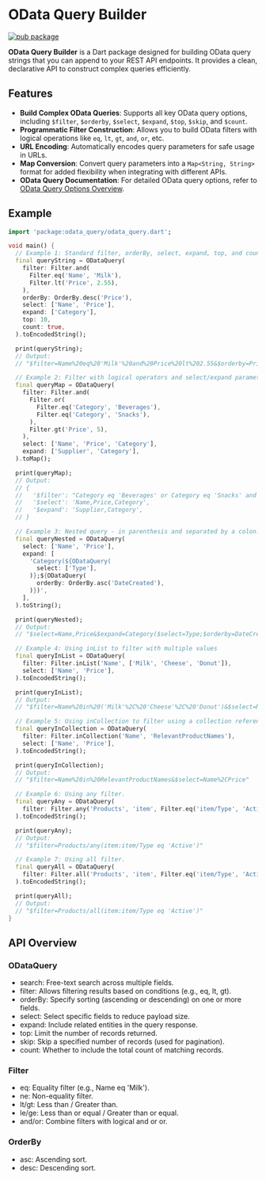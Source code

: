 # OData Query Builder

[![pub package](https://img.shields.io/pub/v/odata_query.svg)](https://pub.dev/packages/odata_query)

**OData Query Builder** is a Dart package designed for building OData query strings that you can append to your REST API endpoints. It provides a clean, declarative API to construct complex queries efficiently.

## Features

- **Build Complex OData Queries**: Supports all key OData query options, including `$filter`, `$orderby`, `$select`, `$expand`, `$top`, `$skip`, and `$count`.
- **Programmatic Filter Construction**: Allows you to build OData filters with logical operations like `eq`, `lt`, `gt`, `and`, `or`, etc.
- **URL Encoding**: Automatically encodes query parameters for safe usage in URLs.
- **Map Conversion**: Convert query parameters into a `Map<String, String>` format for added flexibility when integrating with different APIs.
- **OData Query Documentation**: For detailed OData query options, refer to [OData Query Options Overview](https://learn.microsoft.com/en-us/odata/concepts/queryoptions-overview).

## Example

```dart
import 'package:odata_query/odata_query.dart';

void main() {
  // Example 1: Standard filter, orderBy, select, expand, top, and count
  final queryString = ODataQuery(
    filter: Filter.and(
      Filter.eq('Name', 'Milk'),
      Filter.lt('Price', 2.55),
    ),
    orderBy: OrderBy.desc('Price'),
    select: ['Name', 'Price'],
    expand: ['Category'],
    top: 10,
    count: true,
  ).toEncodedString();

  print(queryString); 
  // Output:
  // "$filter=Name%20eq%20'Milk'%20and%20Price%20lt%202.55&$orderby=Price%20desc&$select=Name,Price&$expand=Category&$top=10&$count=true"

  // Example 2: Filter with logical operators and select/expand parameters
  final queryMap = ODataQuery(
    filter: Filter.and(
      Filter.or(
        Filter.eq('Category', 'Beverages'),
        Filter.eq('Category', 'Snacks'),
      ),
      Filter.gt('Price', 5),
    ),
    select: ['Name', 'Price', 'Category'],
    expand: ['Supplier', 'Category'],
  ).toMap();

  print(queryMap);
  // Output:
  // {
  //   '$filter': "Category eq 'Beverages' or Category eq 'Snacks' and Price gt 5",
  //   '$select': 'Name,Price,Category',
  //   '$expand': 'Supplier,Category',
  // }

  // Example 3: Nested query - in parenthesis and separated by a colon.
  final queryNested = ODataQuery(
    select: ['Name', 'Price'],
    expand: [
      'Category(${ODataQuery(
        select: ['Type'],
      )};${ODataQuery(
        orderBy: OrderBy.asc('DateCreated'),
      )})',
    ],
  ).toString();

  print(queryNested); 
  // Output:
  // "$select=Name,Price&$expand=Category($select=Type;$orderby=DateCreated asc)"

  // Example 4: Using inList to filter with multiple values
  final queryInList = ODataQuery(
    filter: Filter.inList('Name', ['Milk', 'Cheese', 'Donut']),
    select: ['Name', 'Price'],
  ).toEncodedString();

  print(queryInList); 
  // Output:
  // "$filter=Name%20in%20('Milk'%2C%20'Cheese'%2C%20'Donut')&$select=Name%2CPrice"

  // Example 5: Using inCollection to filter using a collection reference
  final queryInCollection = ODataQuery(
    filter: Filter.inCollection('Name', 'RelevantProductNames'),
    select: ['Name', 'Price'],
  ).toEncodedString();

  print(queryInCollection); 
  // Output:
  // "$filter=Name%20in%20RelevantProductNames&$select=Name%2CPrice"

  // Example 6: Using any filter.
  final queryAny = ODataQuery(
    filter: Filter.any('Products', 'item', Filter.eq('item/Type', 'Active')),
  ).toEncodedString();

  print(queryAny);
  // Output:
  // "$filter=Products/any(item:item/Type eq 'Active')"

  // Example 7: Using all filter.
  final queryAll = ODataQuery(
    filter: Filter.all('Products', 'item', Filter.eq('item/Type', 'Active')),
  ).toEncodedString();

  print(queryAll);
  // Output:
  // "$filter=Products/all(item:item/Type eq 'Active')"
}

```


## API Overview

### ODataQuery
- search: Free-text search across multiple fields.
- filter: Allows filtering results based on conditions (e.g., eq, lt, gt).
- orderBy: Specify sorting (ascending or descending) on one or more fields.
- select: Select specific fields to reduce payload size.
- expand: Include related entities in the query response.
- top: Limit the number of records returned.
- skip: Skip a specified number of records (used for pagination).
- count: Whether to include the total count of matching records.

### Filter
- eq: Equality filter (e.g., Name eq 'Milk').
- ne: Non-equality filter.
- lt/gt: Less than / Greater than.
- le/ge: Less than or equal / Greater than or equal.
- and/or: Combine filters with logical and or or.

### OrderBy
- asc: Ascending sort.
- desc: Descending sort.
